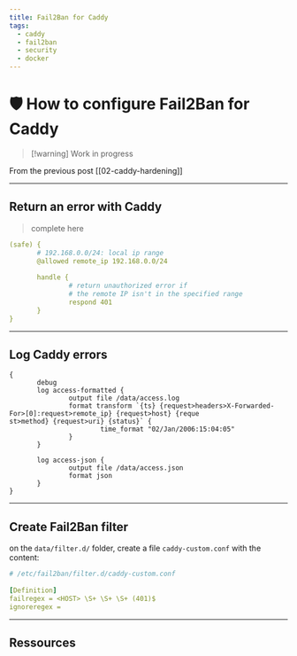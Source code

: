 ```yaml
---
title: Fail2Ban for Caddy
tags:
  - caddy
  - fail2ban
  - security
  - docker
---
```

# 🛡️ How to configure Fail2Ban for Caddy

> [!warning] Work in progress

From the previous post [[02-caddy-hardening]]

---
## Return an error with Caddy

> complete here

```yml {6}
(safe) {  
       # 192.168.0.0/24: local ip range    
       @allowed remote_ip 192.168.0.0/24 
  
       handle {
		       # return unauthorized error if
		       # the remote IP isn't in the specified range
               respond 401
       }
}
```


---
## Log Caddy errors

```
{  
       debug  
       log access-formatted {  
               output file /data/access.log  
               format transform `{ts} {request>headers>X-Forwarded-For>[0]:request>remote_ip} {request>host} {reque  
st>method} {request>uri} {status}` {  
                       time_format "02/Jan/2006:15:04:05"  
               }  
       }  
  
       log access-json {  
               output file /data/access.json  
               format json  
       }  
}
```

---
## Create Fail2Ban filter

on the `data/filter.d/` folder, create a file `caddy-custom.conf` with the content:

```yml
# /etc/fail2ban/filter.d/caddy-custom.conf  
  
[Definition]  
failregex = <HOST> \S+ \S+ \S+ (401)$  
ignoreregex =
```

---
## Ressources